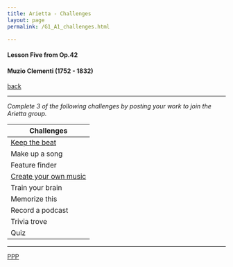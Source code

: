 ```yaml
---
title: Arietta - Challenges
layout: page
permalink: /G1_A1_challenges.html

---
```



#### Lesson Five from Op.42

#### Muzio Clementi (1752 - 1832)

[back](G1_A1_pathway2)

***

*Complete 3 of the following challenges by posting your work to join the Arietta group.*

| Challenges | 
| ------------ | 
| [Keep the beat](G1_A1_clap_challenge.html)       |
| Make up a song      |
| Feature finder	       |
|[Create your own music](G1_A1_improv_challenge.html)|
|Train your brain|
|Memorize this|
|Record a podcast|
|Trivia trove |
|Quiz|


***



[PPP](https://itunes.apple.com/gb/app/abrsm-piano-practice-partner/id891238739?mt=8>)



